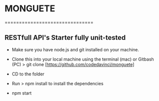# MONGUETE
===============================

RESTfull API's Starter  fully unit-tested 
--------------------------

* Make sure you have node.js and git installed on your machine.

* Clone this into your local machine using the terminal (mac) or Gitbash (PC) > git clone [https://github.com/codedavinci/monguete]

* CD to the folder 

* Run > npm install to install the  dependencies

* npm start


